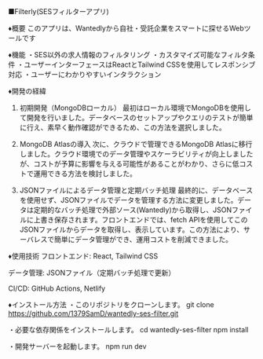 ■Filterly(SESフィルターアプリ)

♦概要
このアプリは、Wantedlyから自社・受託企業をスマートに探せるWebツールです

♦機能
・SES以外の求人情報のフィルタリング
・カスタマイズ可能なフィルタ条件
・ユーザーインターフェースはReactとTailwind CSSを使用してレスポンシブ対応
・ユーザーにわかりやすいインタラクション

♦開発の経緯
1. 初期開発（MongoDBローカル）
最初はローカル環境でMongoDBを使用して開発を行いました。データベースのセットアップやクエリのテストが簡単に行え、素早く動作確認ができるため、この方法を選択しました。

2. MongoDB Atlasの導入
次に、クラウドで管理できるMongoDB Atlasに移行しました。クラウド環境でのデータ管理やスケーラビリティが向上しましたが、コストが予算に影響を与える可能性があることがわかり、さらに低コストで運用できる方法を検討しました。

3. JSONファイルによるデータ管理と定期バッチ処理
最終的に、データベースを使用せず、JSONファイルでデータを管理する方法に変更しました。データは定期的なバッチ処理で外部ソース(Wantedly)から取得し、JSONファイルに上書き保存されます。フロントエンドでは、fetch APIを使用してこのJSONファイルからデータを取得し、表示しています。この方法により、サーバレスで簡単にデータ管理ができ、運用コストを削減できました。

♦使用技術
フロントエンド: React, Tailwind CSS

データ管理: JSONファイル（定期バッチ処理で更新）

CI/CD: GitHub Actions, Netlify

♦インストール方法
・このリポジトリをクローンします。
git clone https://github.com/1379SamD/wantedly-ses-filter.git

・必要な依存関係をインストールします。
cd wantedly-ses-filter
npm install

・開発サーバーを起動します。
npm run dev
